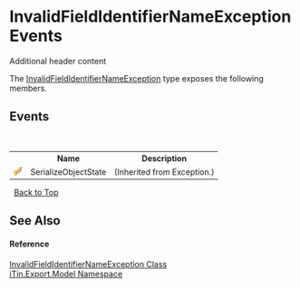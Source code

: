# InvalidFieldIdentifierNameException Events
Additional header content 

The <a href="T_iTin_Export_Model_InvalidFieldIdentifierNameException">InvalidFieldIdentifierNameException</a> type exposes the following members.


## Events
&nbsp;<table><tr><th></th><th>Name</th><th>Description</th></tr><tr><td>![Protected event](media/protevent.gif "Protected event")</td><td>SerializeObjectState</td><td> (Inherited from Exception.)</td></tr></table>&nbsp;
<a href="#invalidfieldidentifiernameexception-events">Back to Top</a>

## See Also


#### Reference
<a href="T_iTin_Export_Model_InvalidFieldIdentifierNameException">InvalidFieldIdentifierNameException Class</a><br /><a href="N_iTin_Export_Model">iTin.Export.Model Namespace</a><br />